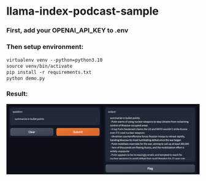 # llama-index-podcast-sample
### First, add your OPENAI_API_KEY to .env
### Then setup environment:
```
virtualenv venv --python=python3.10
source venv/bin/activate
pip install -r requirements.txt
python demo.py
```

### Result:
![image](https://github.com/diousk/llama-index-podcast-sample/blob/main/picture.png)
